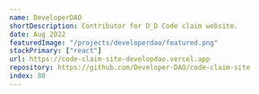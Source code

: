 ```yaml
---
name: DeveloperDAO
shortDescription: Contributor for D_D Code claim website.
date: Aug 2022
featuredImage: "/projects/developerdao/featured.png"
stackPrimary: ["react"]
url: https://code-claim-site-developdao.vercel.app
repository: https://github.com/Developer-DAO/code-claim-site
index: 80
---
```

